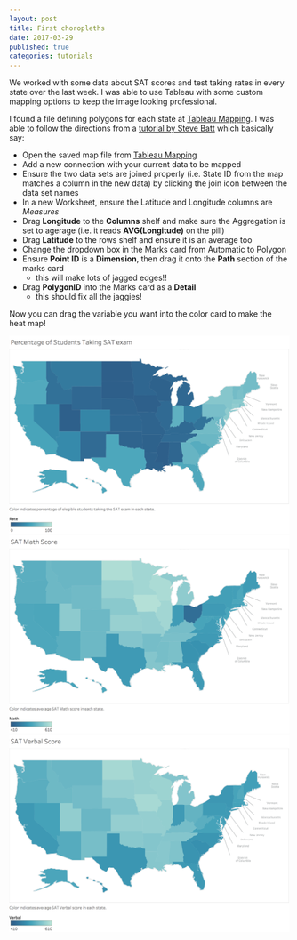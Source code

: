 ```yaml
---
layout: post
title: First choropleths
date: 2017-03-29
published: true
categories: tutorials
---
```


We worked with some data about SAT scores and test taking rates in every state over the last week.  I was able to use Tableau with some custom mapping options to keep the image looking professional.

I found a file defining polygons for each state at [Tableau Mapping][1].  I was able to follow the directions from a [tutorial by Steve Batt][2] which basically say:

- Open the saved map file from [Tableau Mapping][1]
- Add a new connection with your current data to be mapped
- Ensure the two data sets are joined properly (i.e. State ID  from the map 
  matches a column in the new data) by clicking the join icon between the 
  data set names  
- In a new Worksheet, ensure the Latitude and Longitude columns are *Measures*
- Drag **Longitude** to the **Columns** shelf and make sure the Aggregation is 
  set to agerage (i.e. it reads **AVG(Longitude)** on the pill)
- Drag **Latitude** to the rows shelf and ensure it is an average too
- Change the dropdown box in the Marks card from Automatic to Polygon
- Ensure **Point ID** is a **Dimension**, then drag it onto the **Path** section 
  of the marks card
   + this will make lots of jagged edges!!
- Drag **PolygonID** into the Marks card as a **Detail**
   + this should fix all the jaggies!

Now you can drag the variable you want into the color card to make the heat map!




![](../images/project1/Rate.png)
![](../images/project1/Math.png)
![](../images/project1/Verbal.png)



[1]: https://tableaumapping.bi/2013/08/27/usa-states-offset-ak-hi/  "Tableau Maps"

[2]: http://blogs.lib.uconn.edu/outsidetheneatline/2016/05/12/creating-a-custom-polygon-map-for-connecticut-towns-in-tableau/   "Map Tutorial"

